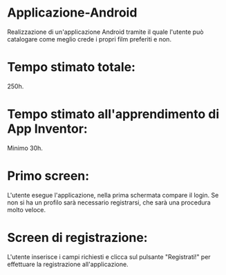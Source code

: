 # Applicazione-Android
Realizzazione di un'applicazione Android tramite il quale l'utente può catalogare come meglio crede i propri film preferiti e non.

# Tempo stimato totale:
250h.

# Tempo stimato all'apprendimento di App Inventor:
Minimo 30h.

# Primo screen:
L'utente esegue l'applicazione, nella prima schermata compare il login. Se non si ha un profilo sarà necessario registrarsi, che sarà una procedura molto veloce. 

# Screen di registrazione:
L'utente inserisce i campi richiesti e clicca sul pulsante "Registrati!" per effettuare la registrazione all'applicazione.
